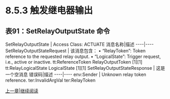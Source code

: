 # 8.5.3 触发继电器输出

## 表91：SetRelayOutputState 命令

SetRelayOutputState | Access Class: ACTUATE
消息名称|描述
----|----
SetRelayOutputStateRequest | 该消息包含：
• “RelayToken”: Token reference to the requested relay output.
• “LogicalState”: Trigger request, i.e., active or inactive.
tt:ReferenceToken RelayOutputToken [1][1]
tt:RelayLogicalState LogicalState [1][1]
SetRelayOutputStateResponse | 这是一个空消息
错误码|描述
----|----
env:Sender | Unknown relay token reference.
ter:InvalidArgVal 
ter:RelayToken 

[上一章](05.13.02.md)|[继续阅读](07.00.md)
